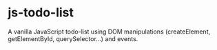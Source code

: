 # js-todo-list
A vanilla JavaScript todo-list using DOM manipulations (createElement, getElementById, querySelector...) and events.
